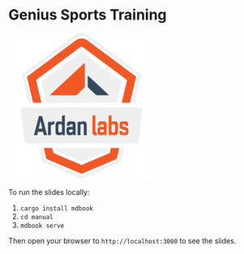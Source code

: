# Genius Sports Training

![](./manual/src/ardanlabs-logo.png)

To run the slides locally:

1. `cargo install mdbook`
2. `cd manual`
3. `mdbook serve`

Then open your browser to `http://localhost:3000` to see the slides.